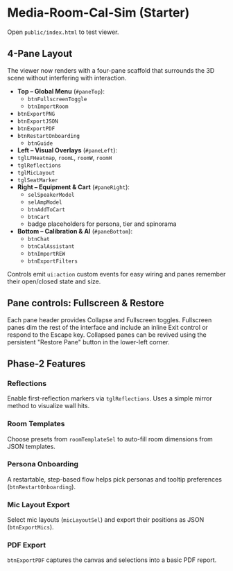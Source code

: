 # Media-Room-Cal-Sim (Starter)

Open `public/index.html` to test viewer.

## 4-Pane Layout

The viewer now renders with a four-pane scaffold that surrounds the 3D scene without interfering with interaction.

- **Top – Global Menu** (`#paneTop`):
  - `btnFullscreenToggle`
  - `btnImportRoom`
- `btnExportPNG`
- `btnExportJSON`
- `btnExportPDF`
- `btnRestartOnboarding`
  - `btnGuide`
- **Left – Visual Overlays** (`#paneLeft`):
- `tglLFHeatmap`, `roomL`, `roomW`, `roomH`
- `tglReflections`
- `tglMicLayout`
- `tglSeatMarker`
- **Right – Equipment & Cart** (`#paneRight`):
  - `selSpeakerModel`
  - `selAmpModel`
  - `btnAddToCart`
  - `btnCart`
  - badge placeholders for persona, tier and spinorama
- **Bottom – Calibration & AI** (`#paneBottom`):
  - `btnChat`
  - `btnCalAssistant`
  - `btnImportREW`
  - `btnExportFilters`

Controls emit `ui:action` custom events for easy wiring and panes remember their open/closed state and size.

## Pane controls: Fullscreen & Restore

Each pane header provides Collapse and Fullscreen toggles. Fullscreen panes dim the rest of the interface and include an inline Exit control or respond to the Escape key. Collapsed panes can be revived using the persistent "Restore Pane" button in the lower-left corner.

## Phase-2 Features

### Reflections
Enable first-reflection markers via `tglReflections`. Uses a simple mirror method to visualize wall hits.

### Room Templates
Choose presets from `roomTemplateSel` to auto-fill room dimensions from JSON templates.

### Persona Onboarding
A restartable, step-based flow helps pick personas and tooltip preferences (`btnRestartOnboarding`).

### Mic Layout Export
Select mic layouts (`micLayoutSel`) and export their positions as JSON (`btnExportMics`).

### PDF Export
`btnExportPDF` captures the canvas and selections into a basic PDF report.
